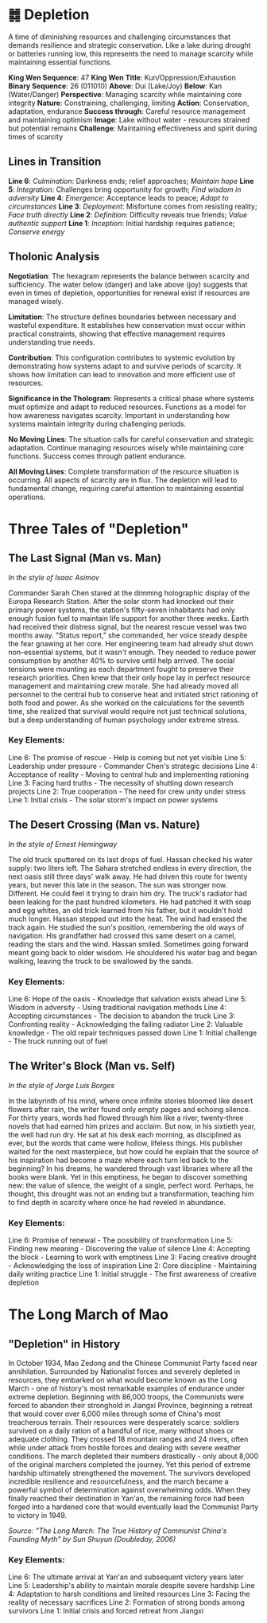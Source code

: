 # ䷮ Depletion

A time of diminishing resources and challenging circumstances that demands resilience and strategic conservation. Like a lake during drought or batteries running low, this represents the need to manage scarcity while maintaining essential functions.


**King Wen Sequence**: 47
**King Wen Title**: Kun/Oppression/Exhaustion
**Binary Sequence**: 26 (011010)
**Above**: Dui (Lake/Joy)
**Below**: Kan (Water/Danger)
**Perspective**: Managing scarcity while maintaining core integrity
**Nature**: Constraining, challenging, limiting
**Action**: Conservation, adaptation, endurance
**Success through**: Careful resource management and maintaining optimism
**Image**: Lake without water - resources strained but potential remains
**Challenge**: Maintaining effectiveness and spirit during times of scarcity

## Lines in Transition
**Line 6**: *Culmination*: Darkness ends; relief approaches; *Maintain hope*
**Line 5**: *Integration*: Challenges bring opportunity for growth; *Find wisdom in adversity*
**Line 4**: *Emergence*: Acceptance leads to peace; *Adapt to circumstances*
**Line 3**: *Deployment*: Misfortune comes from resisting reality; *Face truth directly*
**Line 2**: *Definition*: Difficulty reveals true friends; *Value authentic support*
**Line 1**: *Inception*: Initial hardship requires patience; *Conserve energy*

## Tholonic Analysis
**Negotiation**: The hexagram represents the balance between scarcity and sufficiency. The water below (danger) and lake above (joy) suggests that even in times of depletion, opportunities for renewal exist if resources are managed wisely.

**Limitation**: The structure defines boundaries between necessary and wasteful expenditure. It establishes how conservation must occur within practical constraints, showing that effective management requires understanding true needs.

**Contribution**: This configuration contributes to systemic evolution by demonstrating how systems adapt to and survive periods of scarcity. It shows how limitation can lead to innovation and more efficient use of resources.

**Significance in the Thologram**: Represents a critical phase where systems must optimize and adapt to reduced resources. Functions as a model for how awareness navigates scarcity. Important in understanding how systems maintain integrity during challenging periods.

**No Moving Lines**: The situation calls for careful conservation and strategic adaptation. Continue managing resources wisely while maintaining core functions. Success comes through patient endurance.

**All Moving Lines**: Complete transformation of the resource situation is occurring. All aspects of scarcity are in flux. The depletion will lead to fundamental change, requiring careful attention to maintaining essential operations.
# Three Tales of "Depletion"

## The Last Signal (Man vs. Man)
*In the style of Isaac Asimov*

Commander Sarah Chen stared at the dimming holographic display of the Europa Research Station. After the solar storm had knocked out their primary power systems, the station's fifty-seven inhabitants had only enough fusion fuel to maintain life support for another three weeks. Earth had received their distress signal, but the nearest rescue vessel was two months away. "Status report," she commanded, her voice steady despite the fear gnawing at her core. Her engineering team had already shut down non-essential systems, but it wasn't enough. They needed to reduce power consumption by another 40% to survive until help arrived. The social tensions were mounting as each department fought to preserve their research priorities. Chen knew that their only hope lay in perfect resource management and maintaining crew morale. She had already moved all personnel to the central hub to conserve heat and initiated strict rationing of both food and power. As she worked on the calculations for the seventh time, she realized that survival would require not just technical solutions, but a deep understanding of human psychology under extreme stress.

### Key Elements:

Line 6: The promise of rescue - Help is coming but not yet visible
Line 5: Leadership under pressure - Commander Chen's strategic decisions
Line 4: Acceptance of reality - Moving to central hub and implementing rationing
Line 3: Facing hard truths - The necessity of shutting down research projects
Line 2: True cooperation - The need for crew unity under stress
Line 1: Initial crisis - The solar storm's impact on power systems

## The Desert Crossing (Man vs. Nature)
*In the style of Ernest Hemingway*

The old truck sputtered on its last drops of fuel. Hassan checked his water supply: two liters left. The Sahara stretched endless in every direction, the next oasis still three days' walk away. He had driven this route for twenty years, but never this late in the season. The sun was stronger now. Different. He could feel it trying to drain him dry. The truck's radiator had been leaking for the past hundred kilometers. He had patched it with soap and egg whites, an old trick learned from his father, but it wouldn't hold much longer. Hassan stepped out into the heat. The wind had erased the track again. He studied the sun's position, remembering the old ways of navigation. His grandfather had crossed this same desert on a camel, reading the stars and the wind. Hassan smiled. Sometimes going forward meant going back to older wisdom. He shouldered his water bag and began walking, leaving the truck to be swallowed by the sands.

### Key Elements:

Line 6: Hope of the oasis - Knowledge that salvation exists ahead
Line 5: Wisdom in adversity - Using traditional navigation methods
Line 4: Accepting circumstances - The decision to abandon the truck
Line 3: Confronting reality - Acknowledging the failing radiator
Line 2: Valuable knowledge - The old repair techniques passed down
Line 1: Initial challenge - The truck running out of fuel

## The Writer's Block (Man vs. Self)
*In the style of Jorge Luis Borges*

In the labyrinth of his mind, where once infinite stories bloomed like desert flowers after rain, the writer found only empty pages and echoing silence. For thirty years, words had flowed through him like a river, twenty-three novels that had earned him prizes and acclaim. But now, in his sixtieth year, the well had run dry. He sat at his desk each morning, as disciplined as ever, but the words that came were hollow, lifeless things. His publisher waited for the next masterpiece, but how could he explain that the source of his inspiration had become a maze where each turn led back to the beginning? In his dreams, he wandered through vast libraries where all the books were blank. Yet in this emptiness, he began to discover something new: the value of silence, the weight of a single, perfect word. Perhaps, he thought, this drought was not an ending but a transformation, teaching him to find depth in scarcity where once he had reveled in abundance.

### Key Elements:

Line 6: Promise of renewal - The possibility of transformation
Line 5: Finding new meaning - Discovering the value of silence
Line 4: Accepting the block - Learning to work with emptiness
Line 3: Facing creative drought - Acknowledging the loss of inspiration
Line 2: Core discipline - Maintaining daily writing practice
Line 1: Initial struggle - The first awareness of creative depletion
# The Long March of Mao

## "Depletion" in History

In October 1934, Mao Zedong and the Chinese Communist Party faced near annihilation. Surrounded by Nationalist forces and severely depleted in resources, they embarked on what would become known as the Long March - one of history's most remarkable examples of endurance under extreme depletion. Beginning with 86,000 troops, the Communists were forced to abandon their stronghold in Jiangxi Province, beginning a retreat that would cover over 6,000 miles through some of China's most treacherous terrain. Their resources were desperately scarce: soldiers survived on a daily ration of a handful of rice, many without shoes or adequate clothing. They crossed 18 mountain ranges and 24 rivers, often while under attack from hostile forces and dealing with severe weather conditions. The march depleted their numbers drastically - only about 8,000 of the original marchers completed the journey. Yet this period of extreme hardship ultimately strengthened the movement. The survivors developed incredible resilience and resourcefulness, and the march became a powerful symbol of determination against overwhelming odds. When they finally reached their destination in Yan'an, the remaining force had been forged into a hardened core that would eventually lead the Communist Party to victory in 1949.

*Source: "The Long March: The True History of Communist China's Founding Myth" by Sun Shuyun (Doubleday, 2006)*

### Key Elements:
Line 6: The ultimate arrival at Yan'an and subsequent victory years later
Line 5: Leadership's ability to maintain morale despite severe hardship
Line 4: Adaptation to harsh conditions and limited resources
Line 3: Facing the reality of necessary sacrifices
Line 2: Formation of strong bonds among survivors
Line 1: Initial crisis and forced retreat from Jiangxi